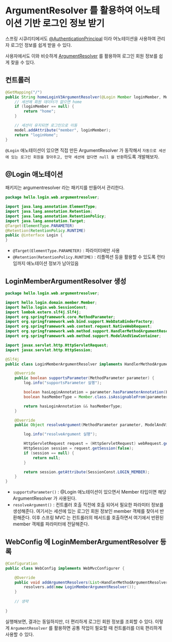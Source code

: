 # ArgumentResolver 를 활용하여 어노테이션 기반 로그인 정보 받기

스프링 시큐리티에서도 [@AuthenticationPrincipal](https://github.com/BAEKJungHo/spring-security/blob/master/Markdown/23.%20%40AuthenticationPrincipal.md) 이라 어노테이션을 사용하여 관리자 로그인 정보를 쉽게 받을 수 있다.

사용자에서도 이와 비슷하게 [ArgumentResolver](https://github.com/BAEKJungHo/springmvc-project1#%EC%9A%94%EC%B2%AD-%EB%A7%A4%ED%95%91-%ED%97%A8%EB%93%A4%EB%9F%AC-%EC%96%B4%EB%8C%91%ED%84%B0-%EA%B5%AC%EC%A1%B0) 를 활용하여 로그인 회원 정보를 쉽게 찾을 수 있다.

## 컨트롤러

```java
@GetMapping("/")
public String homeLoginV3ArgumentResolver(@Login Member loginMember, Model model) {
    // 세션에 회원 데이터가 없으면 home
    if (loginMember == null) {
        return "home";
    }

    // 세션이 유지되면 로그인으로 이동
    model.addAttribute("member", loginMember);
    return "loginHome";
}
```

`@Login` 애노테이션이 있으면 직접 만든 ArgumentResolver 가 동작해서 `자동으로 세션에 있는 로그인 회원을 찾아주고, 만약 세션에 없다면 null 을 반환`하도록 개발해보자.

## @Login 애노테이션

패키지는 argumentresolver 라는 패키지를 만들어서 관리한다.

```java
package hello.login.web.argumentresolver;

import java.lang.annotation.ElementType;
import java.lang.annotation.Retention;
import java.lang.annotation.RetentionPolicy;
import java.lang.annotation.Target;
@Target(ElementType.PARAMETER)
@Retention(RetentionPolicy.RUNTIME)
public @interface Login {
}
```

- `@Target(ElementType.PARAMETER)` : 파라미터에만 사용
- `@Retention(RetentionPolicy.RUNTIME)` : 리플렉션 등을 활용할 수 있도록 런타임까지 애노테이션 정보가 남아있음

## LoginMemberArgumentResolver 생성

```java
package hello.login.web.argumentresolver;

import hello.login.domain.member.Member;
import hello.login.web.SessionConst;
import lombok.extern.slf4j.Slf4j;
import org.springframework.core.MethodParameter;
import org.springframework.web.bind.support.WebDataBinderFactory;
import org.springframework.web.context.request.NativeWebRequest;
import org.springframework.web.method.support.HandlerMethodArgumentResolver;
import org.springframework.web.method.support.ModelAndViewContainer;

import javax.servlet.http.HttpServletRequest;
import javax.servlet.http.HttpSession;

@Slf4j
public class LoginMemberArgumentResolver implements HandlerMethodArgumentResolver {

    @Override
    public boolean supportsParameter(MethodParameter parameter) {
        log.info("supportsParameter 실행");

        boolean hasLoginAnnotation = parameter.hasParameterAnnotation(Login.class);
        boolean hasMemberType = Member.class.isAssignableFrom(parameter.getParameterType());

        return hasLoginAnnotation && hasMemberType;
    }

    @Override
    public Object resolveArgument(MethodParameter parameter, ModelAndViewContainer mavContainer, NativeWebRequest webRequest, WebDataBinderFactory binderFactory) throws Exception {

        log.info("resolveArgument 실행");

        HttpServletRequest request = (HttpServletRequest) webRequest.getNativeRequest();
        HttpSession session = request.getSession(false);
        if (session == null) {
            return null;
        }

        return session.getAttribute(SessionConst.LOGIN_MEMBER);
    }
}
```

- `supportsParameter()` : @Login 애노테이션이 있으면서 Member 타입이면 해당 ArgumentResolver 가 사용된다.
- `resolveArgument()` : 컨트롤러 호출 직전에 호출 되어서 필요한 파라미터 정보를 생성해준다. 여기서는
세션에 있는 로그인 회원 정보인 member 객체를 찾아서 반환해준다. 이후 스프링 MVC 는 컨트롤러의
메서드를 호출하면서 여기에서 반환된 member 객체를 파라미터에 전달해준다.

## WebConfig 에 LoginMemberArgumentResolver 등록

```java
@Configuration
public class WebConfig implements WebMvcConfigurer {

    @Override
    public void addArgumentResolvers(List<HandlerMethodArgumentResolver> resolvers) {
        resolvers.add(new LoginMemberArgumentResolver());
    }
    
    // 생략
    
}
```

실행해보면, 결과는 동일하지만, 더 편리하게 로그인 회원 정보를 조회할 수 있다. 이렇게 `ArgumentResolver` 를 활용하면 공통 작업이 필요할 때 컨트롤러를 더욱 편리하게 사용할 수 있다.

